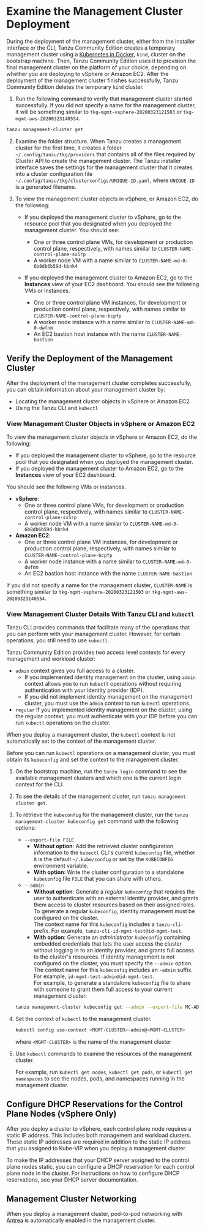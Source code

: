 # Examine the Management Cluster Deployment

During the deployment of the management cluster, either from the installer interface or the CLI, Tanzu Community Edition creates a temporary management cluster using a [Kubernetes in Docker](https://kind.sigs.k8s.io/), `kind`, cluster on the bootstrap machine. Then, Tanzu Community Edition uses it to provision the final management cluster on the platform of your choice, depending on whether you are deploying to vSphere or Amazon EC2. After the deployment of the management cluster finishes successfully, Tanzu Community Edition deletes the temporary `kind` cluster.

1. Run the following command to verify that management cluster started successfully. If you did not specify a name for the management cluster, it will be something similar to `tkg-mgmt-vsphere-20200323121503` or `tkg-mgmt-aws-20200323140554`.
<!--add content for docker here -what will docker file name be-->
```sh
tanzu management-cluster get
```

2. Examine the folder structure. When Tanzu creates a management cluster for the first time, it creates a folder `~/.config/tanzu/tkg/providers` that contains all of the files required by Cluster API to create the management cluster.
The Tanzu installer interface saves the settings for the management cluster that it creates into a cluster configuration file `~/.config/tanzu/tkg/clusterconfigs/UNIQUE-ID.yaml`, where `UNIQUE-ID` is a generated filename.

3. To view the management cluster objects in vSphere, or Amazon EC2, do the following:
   * If you deployed the management cluster to vSphere, go to the resource pool that you designated when you deployed the management cluster. You should see:

      * One or three control plane VMs, for development or production control plane, respectively, with names similar to `CLUSTER-NAME-control-plane-sx5rp`
      * A worker node VM with a name similar to `CLUSTER-NAME-md-0-6b8db6b59d-kbnk4`
   * If you deployed the management cluster to Amazon EC2, go to the **Instances** view of your EC2 dashboard. You should see the following VMs or instances.
      * One or three control plane VM instances, for development or production control plane, respectively, with names similar to `CLUSTER-NAME-control-plane-bcpfp`
      * A worker node instance with a name similar to `CLUSTER-NAME-md-0-dwfnm`
      * An EC2 bastion host instance with the name `CLUSTER-NAME-bastion`

## Verify the Deployment of the Management Cluster

After the deployment of the management cluster completes successfully, you can obtain information about your management cluster by:

* Locating the management cluster objects in vSphere or Amazon EC2
* Using the Tanzu CLI and `kubectl`

### View Management Cluster Objects in vSphere or Amazon EC2

To view the management cluster objects in vSphere or Amazon EC2, do the following:

   - If you deployed the management cluster to vSphere, go to the resource pool that you designated when you deployed the management cluster.
   - If you deployed the management cluster to Amazon EC2, go to the **Instances** view of your EC2 dashboard.

   You should see the following VMs or instances.

   - **vSphere**:
       - One or three control plane VMs, for development or production control plane, respectively, with names similar to `CLUSTER-NAME-control-plane-sx5rp`
       - A worker node VM with a name similar to `CLUSTER-NAME-md-0-6b8db6b59d-kbnk4`
   - **Amazon EC2**:
       - One or three control plane VM instances, for development or production control plane, respectively, with names similar to `CLUSTER-NAME-control-plane-bcpfp`
       - A worker node instance with a name similar to `CLUSTER-NAME-md-0-dwfnm`
       - An EC2 bastion host instance with the name `CLUSTER-NAME-bastion`

   If you did not specify a name for the management cluster, `CLUSTER-NAME` is something similar to `tkg-mgmt-vsphere-20200323121503` or `tkg-mgmt-aws-20200323140554`.

### View Management Cluster Details With Tanzu CLI and `kubectl`

Tanzu CLI provides commands that facilitate many of the operations that you can perform with your management cluster. However, for certain operations, you still need to use `kubectl`.

 Tanzu Community Edition provides two access level contexts for every management and workload cluster:

- `admin` context gives you full access to a cluster.
    - If you implemented identity management on the cluster, using  `admin` context allows you to run `kubectl` operations without requiring authentication with your identity provider (IDP).
    - If you did not implement identity management on the management cluster, you must use the `admin` context to run `kubectl` operations.
- `regular` If you implemented identity management on the cluster, using the regular context, you must authenticate with your IDP before you can run `kubectl` operations on the cluster.

When you deploy a management cluster, the `kubectl` context is not automatically set to the context of the management cluster.

Before you can run `kubectl` operations on a management cluster, you must obtain its `kubeconfig` and set the context to the management cluster.

1. On the bootstrap machine, run the `tanzu login` command to see the available management clusters and which one is the current login context for the CLI.

1. To see the details of the management cluster, run `tanzu management-cluster get`.
1. To retrieve the `kubeconfig` for the management cluster, run the `tanzu management-cluster kubeconfig get` command with the following options:
   - `--export-file FILE` <br>
       - **Without option**: Add the retrieved cluster configuration information to the `kubectl` CLI's current `kubeconfig` file, whether it is the default `~/.kube/config` or set by the `KUBECONFIG` environment variable.
       - **With option**: Write the cluster configuration to a standalone `kubeconfig` file `FILE` that you can share with others.
   - `--admin`
       - **Without option**: Generate a _regular `kubeconfig`_ that requires the user to authenticate with an external identity provider, and grants them access to cluster resources based on their assigned roles. To generate a regular  `kubeconfig`, identity management must be configured on the cluster.<br>
       The context name for this `kubeconfig` includes a `tanzu-cli-` prefix. For example, `tanzu-cli-id-mgmt-test@id-mgmt-test`.
       - **With option**: Generate an _administrator `kubeconfig`_ containing embedded credentials that lets the user access the cluster without logging in to an identity provider, and grants full access to the cluster's resources. If identity management is not configured on the cluster, you must specify the `--admin` option. <br>
       The context name for this `kubeconfig` includes an `-admin` suffix. For example, `id-mgmt-test-admin@id-mgmt-test`.<br>
   For example, to generate a standalone `kubeconfig` file to share with someone to grant them full access to your current management cluster:

   ```sh
   tanzu management-cluster kubeconfig get --admin --export-file MC-ADMIN-KUBECONFIG
   ```
1. Set the context of `kubectl` to the management cluster.

   ```sh
   kubectl config use-context <MGMT-CLUSTER>-admin@<MGMT-CLUSTER>
   ```
   where ``<MGMT-CLUSTER>`` is the name of the management cluster
1. Use `kubectl` commands to examine the resources of the management cluster.

   For example, run `kubectl get nodes`, `kubectl get pods`, or `kubectl get namespaces` to see the nodes, pods, and namespaces running in the management cluster.


## Configure DHCP Reservations for the Control Plane Nodes (vSphere Only)

After you deploy a cluster to vSphere, each control plane node requires a static IP address. This includes both management and workload clusters. These static IP addresses are required in addition to the static IP address that you assigned to Kube-VIP when you deploy a management cluster.

To make the IP addresses that your DHCP server assigned to the control plane nodes static, you can configure a DHCP reservation for each control plane node in the cluster. For instructions on how to configure DHCP reservations, see your DHCP server documentation.

## Management Cluster Networking

When you deploy a management cluster, pod-to-pod networking with [Antrea](https://antrea.io/) is automatically enabled in the management cluster.